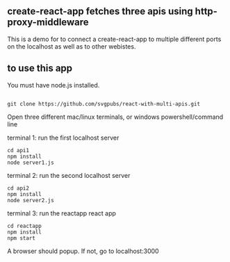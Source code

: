 ## create-react-app fetches three apis using http-proxy-middleware

This is a demo for to connect a create-react-app to multiple different ports on the localhost as well as to other webistes.

## to use this app

You must have node.js installed.

<code>
git clone https://github.com/svgpubs/react-with-multi-apis.git
</code>

Open three different mac/linux terminals, or windows powershell/command line

terminal 1: run the first localhost server
```
cd api1
npm install
node server1.js
```
terminal 2: run the second localhost server
```
cd api2
npm install
node server2.js
```

terminal 3: run the reactapp react app
```
cd reactapp
npm install
npm start
```

A browser should popup. If not, go to localhost:3000
